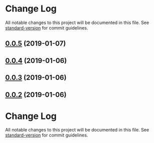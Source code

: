 # Change Log

All notable changes to this project will be documented in this file. See [standard-version](https://github.com/conventional-changelog/standard-version) for commit guidelines.

<a name="0.0.5"></a>
## [0.0.5](https://github.com/arashkiani/storybook_swatch/compare/v0.0.4...v0.0.5) (2019-01-07)



<a name="0.0.4"></a>
## [0.0.4](https://github.com/arashkiani/storybook_swatch/compare/v0.0.3...v0.0.4) (2019-01-06)



<a name="0.0.3"></a>
## [0.0.3](https://github.com/arashkiani/storybook_swatch/compare/v0.0.2...v0.0.3) (2019-01-06)



<a name="0.0.2"></a>
## [0.0.2](https://github.com/arashkiani/storybook_swatch/compare/v0.0.1...v0.0.2) (2019-01-06)



# Change Log

All notable changes to this project will be documented in this file. See [standard-version](https://github.com/conventional-changelog/standard-version) for commit guidelines.

